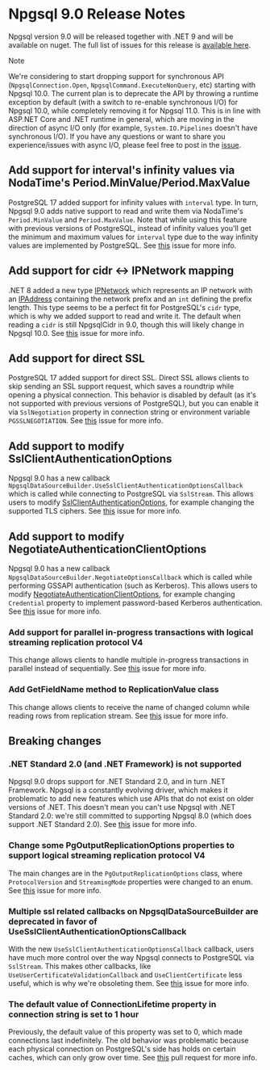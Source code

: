 # Npgsql 9.0 Release Notes

Npgsql version 9.0 will be released together with .NET 9 and will be available on nuget. The full list of issues for this release is [available here](https://github.com/npgsql/npgsql/milestone/109?closed=1).

> [!NOTE]
> We're considering to start dropping support for synchronous API (`NpgsqlConnection.Open`, `NpgsqlCommand.ExecuteNonQuery`, etc) starting with Npgsql 10.0. The current plan is to deprecate the API by throwing a runtime exception by default (with a switch to re-enable synchronous I/O) for Npgsql 10.0, while completely removing it for Npgsql 11.0. This is in line with ASP.NET Core and .NET runtime in general, which are moving in the direction of async I/O only (for example, `System.IO.Pipelines` doesn't have synchronous I/O). If you have any questions or want to share you experience/issues with async I/O, please feel free to post in the [issue](https://github.com/npgsql/npgsql/issues/5865).

## Add support for interval's infinity values via NodaTime's Period.MinValue/Period.MaxValue

PostgreSQL 17 added support for infinity values with `interval` type. In turn, Npgsql 9.0 adds native support to read and write them via NodaTime's `Period.MinValue` and `Period.MaxValue`. Note that while using this feature with previous versions of PostgreSQL, instead of infinity values you'll get the minimum and maximum values for `interval` type due to the way infinity values are implemented by PostgreSQL. See [this](https://github.com/npgsql/npgsql/issues/5696) issue for more info.

## Add support for cidr <-> IPNetwork mapping

.NET 8 added a new type [IPNetwork](https://learn.microsoft.com/en-us/dotnet/api/system.net.ipnetwork?view=net-8.0) which represents an IP network with an [IPAddress](https://learn.microsoft.com/en-us/dotnet/api/system.net.ipaddress?view=net-8.0) containing the network prefix and an `int` defining the prefix length. This type seems to be a perfect fit for PostgreSQL's `cidr` type, which is why we added support to read and write it. The default when reading a `cidr` is still NpgsqlCidr in 9.0, though this will likely change in Npgsql 10.0. See [this](https://github.com/npgsql/npgsql/issues/5821) issue for more info.

## Add support for direct SSL

PostgreSQL 17 added support for direct SSL. Direct SSL allows clients to skip sending an SSL support request, which saves a roundtrip while opening a physical connection. This behavior is disabled by default (as it's not supported with previous versions of PostgreSQL), but you can enable it via `SslNegotiation` property in connection string or environment variable `PGSSLNEGOTIATION`. See [this](https://github.com/npgsql/npgsql/issues/5677) issue for more info.

## Add support to modify SslClientAuthenticationOptions

Npgsql 9.0 has a new callback `NpgsqlDataSourceBuilder.UseSslClientAuthenticationOptionsCallback` which is called while connecting to PostgreSQL via `SslStream`. This allows users to modify [SslClientAuthenticationOptions](https://learn.microsoft.com/en-us/dotnet/api/system.net.security.sslclientauthenticationoptions?view=net-8.0), for example changing the supported TLS ciphers. See [this](https://github.com/npgsql/npgsql/issues/5478) issue for more info.

## Add support to modify NegotiateAuthenticationClientOptions

Npgsql 9.0 has a new callback `NpgsqlDataSourceBuilder.NegotiateOptionsCallback` which is called while performing GSSAPI authentication (such as Kerberos). This allows users to modify [NegotiateAuthenticationClientOptions](https://learn.microsoft.com/en-us/dotnet/api/system.net.security.negotiateauthenticationclientoptions?view=net-8.0), for example changing `Credential` property to implement password-based Kerberos authentication. See [this](https://github.com/npgsql/npgsql/issues/5181) issue for more info.

### Add support for parallel in-progress transactions with logical streaming replication protocol V4

This change allows clients to handle multiple in-progress transactions in parallel instead of sequentially. See [this](https://github.com/npgsql/npgsql/issues/5760) issue for more info.

### Add GetFieldName method to ReplicationValue class

This change allows clients to receive the name of changed column while reading rows from replication stream. See [this](https://github.com/npgsql/npgsql/issues/5718) issue for more info.

## Breaking changes

### .NET Standard 2.0 (and .NET Framework) is not supported

Npgsql 9.0 drops support for .NET Standard 2.0, and in turn .NET Framework. Npgsql is a constantly evolving driver, which makes it problematic to add new features which use APIs that do not exist on older versions of .NET. This doesn't mean you can't use Npgsql with .NET Standard 2.0: we're still committed to supporting Npgsql 8.0 (which does support .NET Standard 2.0). See [this](https://github.com/npgsql/npgsql/issues/5296) issue for more info.

### Change some PgOutputReplicationOptions properties to support logical streaming replication protocol V4

The main changes are in the `PgOutputReplicationOptions` class, where `ProtocolVersion` and `StreamingMode` properties were changed to an enum. See [this](https://github.com/npgsql/npgsql/issues/5760) issue for more info.

### Multiple ssl related callbacks on NpgsqlDataSourceBuilder are deprecated in favor of UseSslClientAuthenticationOptionsCallback

With the new `UseSslClientAuthenticationOptionsCallback` callback, users have much more control over the way Npgsql connects to PostgreSQL via `SslStream`. This makes other callbacks, like `UseUserCertificateValidationCallback` and `UseClientCertificate` less useful, which is why we're obsoleting them. See [this](https://github.com/npgsql/npgsql/issues/5478) issue for more info.

### The default value of ConnectionLifetime property in connection string is set to 1 hour

Previously, the default value of this property was set to 0, which made connections last indefinitely. The old behavior was problematic because each physical connection on PostgreSQL's side has holds on certain caches, which can only grow over time. See [this](https://github.com/npgsql/npgsql/pull/5662) pull request for more info.
